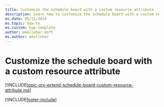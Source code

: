 ```yaml
---
title: Customize the schedule board with a custom resource attribute
description: Learn how to customize the schedule board with a custom resource attribute in Dynamics 365 Field Service.
ms.date: 05/21/2024
ms.topic: how-to
ms.custom: bap-template
author: mkelleher-msft
ms.author: mkelleher
---
```


# Customize the schedule board with a custom resource attribute

[!INCLUDE[topic-urs-extend-schedule-board-custom-resource-attribute.md](../shared/urs/extend-schedule-board-custom-resource-attribute.md)]

[!INCLUDE[footer-include](../includes/footer-banner.md)]
